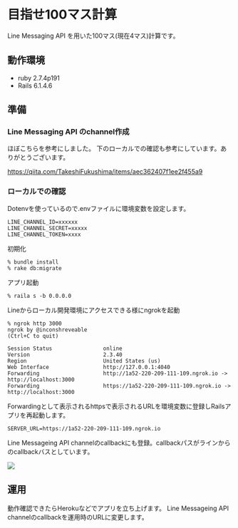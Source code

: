 # 目指せ100マス計算

Line Messaging API を用いた100マス(現在4マス)計算です。

## 動作環境

- ruby 2.7.4p191
- Rails 6.1.4.6

## 準備

### Line Messaging API のchannel作成

ほぼこちらを参考にしました。
下のローカルでの確認も参考にしています。ありがとうございます。

https://qiita.com/TakeshiFukushima/items/aec362407f1ee2f455a9

### ローカルでの確認

Dotenvを使っているので.envファイルに環境変数を設定します。

```
LINE_CHANNEL_ID=xxxxxx
LINE_CHANNEL_SECRET=xxxxx
LINE_CHANNEL_TOKEN=xxxx
```

初期化
```
% bundle install
% rake db:migrate
```

アプリ起動

```
% raila s -b 0.0.0.0
```

Lineからローカル開発環境にアクセスできる様にngrokを起動

```
% ngrok http 3000
ngrok by @inconshreveable                                                             (Ctrl+C to quit)
                                                                                                      
Session Status                online                                                                  
Version                       2.3.40                                                                  
Region                        United States (us)                                                      
Web Interface                 http://127.0.0.1:4040                                                   
Forwarding                    http://1a52-220-209-111-109.ngrok.io -> http://localhost:3000           
Forwarding                    https://1a52-220-209-111-109.ngrok.io -> http://localhost:3000          
```

Forwardingとして表示されるhttpsで表示されるURLを環境変数に登録しRailsアプリを再起動します。

```
SERVER_URL=https://1a52-220-209-111-109.ngrok.io
```

Line Messageing API channelのcallbackにも登録。callbackパスがラインからのcallbackバスとしています。

![](https://i.gyazo.com/5b8adf33fe7baab064f55977e1169269.png)

## 運用

動作確認できたらHerokuなどでアプリを立ち上げます。
Line Messageing API channelのcallbackを運用時のURLに変更します。


